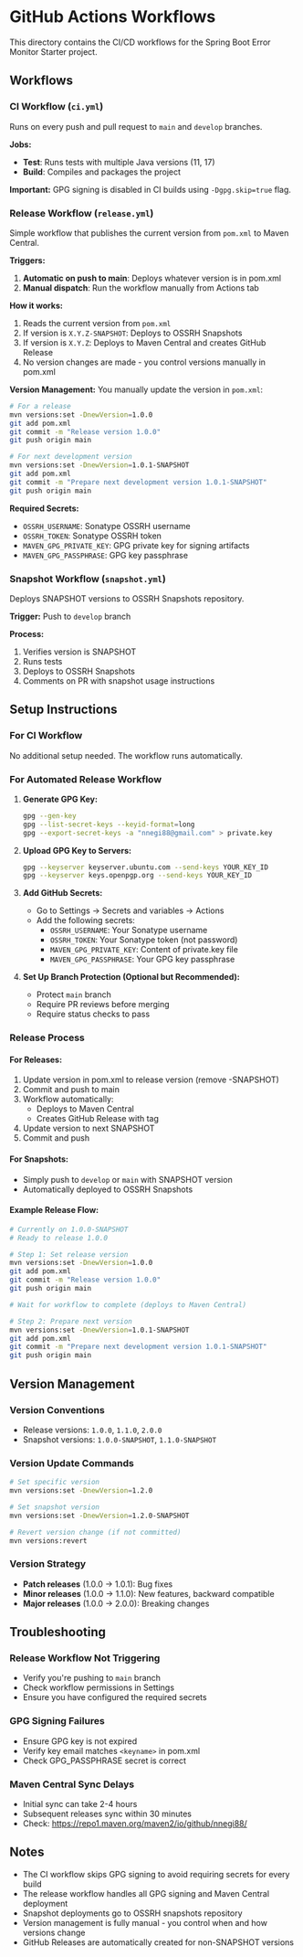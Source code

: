 # GitHub Actions Workflows

This directory contains the CI/CD workflows for the Spring Boot Error Monitor Starter project.

## Workflows

### CI Workflow (`ci.yml`)

Runs on every push and pull request to `main` and `develop` branches.

**Jobs:**
- **Test**: Runs tests with multiple Java versions (11, 17)
- **Build**: Compiles and packages the project

**Important:** GPG signing is disabled in CI builds using `-Dgpg.skip=true` flag.

### Release Workflow (`release.yml`)

Simple workflow that publishes the current version from `pom.xml` to Maven Central.

**Triggers:**
1. **Automatic on push to main**: Deploys whatever version is in pom.xml
2. **Manual dispatch**: Run the workflow manually from Actions tab

**How it works:**
1. Reads the current version from `pom.xml`
2. If version is `X.Y.Z-SNAPSHOT`: Deploys to OSSRH Snapshots
3. If version is `X.Y.Z`: Deploys to Maven Central and creates GitHub Release
4. No version changes are made - you control versions manually in pom.xml

**Version Management:**
You manually update the version in `pom.xml`:
```bash
# For a release
mvn versions:set -DnewVersion=1.0.0
git add pom.xml
git commit -m "Release version 1.0.0"
git push origin main

# For next development version
mvn versions:set -DnewVersion=1.0.1-SNAPSHOT
git add pom.xml
git commit -m "Prepare next development version 1.0.1-SNAPSHOT"
git push origin main
```

**Required Secrets:**
- `OSSRH_USERNAME`: Sonatype OSSRH username
- `OSSRH_TOKEN`: Sonatype OSSRH token
- `MAVEN_GPG_PRIVATE_KEY`: GPG private key for signing artifacts
- `MAVEN_GPG_PASSPHRASE`: GPG key passphrase

### Snapshot Workflow (`snapshot.yml`)

Deploys SNAPSHOT versions to OSSRH Snapshots repository.

**Trigger:** Push to `develop` branch

**Process:**
1. Verifies version is SNAPSHOT
2. Runs tests
3. Deploys to OSSRH Snapshots
4. Comments on PR with snapshot usage instructions

## Setup Instructions

### For CI Workflow
No additional setup needed. The workflow runs automatically.

### For Automated Release Workflow

1. **Generate GPG Key:**
   ```bash
   gpg --gen-key
   gpg --list-secret-keys --keyid-format=long
   gpg --export-secret-keys -a "nnegi88@gmail.com" > private.key
   ```

2. **Upload GPG Key to Servers:**
   ```bash
   gpg --keyserver keyserver.ubuntu.com --send-keys YOUR_KEY_ID
   gpg --keyserver keys.openpgp.org --send-keys YOUR_KEY_ID
   ```

3. **Add GitHub Secrets:**
   - Go to Settings → Secrets and variables → Actions
   - Add the following secrets:
     - `OSSRH_USERNAME`: Your Sonatype username
     - `OSSRH_TOKEN`: Your Sonatype token (not password)
     - `MAVEN_GPG_PRIVATE_KEY`: Content of private.key file
     - `MAVEN_GPG_PASSPHRASE`: Your GPG key passphrase

4. **Set Up Branch Protection (Optional but Recommended):**
   - Protect `main` branch
   - Require PR reviews before merging
   - Require status checks to pass

### Release Process

#### For Releases:
1. Update version in pom.xml to release version (remove -SNAPSHOT)
2. Commit and push to main
3. Workflow automatically:
   - Deploys to Maven Central
   - Creates GitHub Release with tag
4. Update version to next SNAPSHOT
5. Commit and push

#### For Snapshots:
- Simply push to `develop` or `main` with SNAPSHOT version
- Automatically deployed to OSSRH Snapshots

#### Example Release Flow:
```bash
# Currently on 1.0.0-SNAPSHOT
# Ready to release 1.0.0

# Step 1: Set release version
mvn versions:set -DnewVersion=1.0.0
git add pom.xml
git commit -m "Release version 1.0.0"
git push origin main

# Wait for workflow to complete (deploys to Maven Central)

# Step 2: Prepare next version
mvn versions:set -DnewVersion=1.0.1-SNAPSHOT
git add pom.xml
git commit -m "Prepare next development version 1.0.1-SNAPSHOT"
git push origin main
```

## Version Management

### Version Conventions
- Release versions: `1.0.0`, `1.1.0`, `2.0.0`
- Snapshot versions: `1.0.0-SNAPSHOT`, `1.1.0-SNAPSHOT`

### Version Update Commands
```bash
# Set specific version
mvn versions:set -DnewVersion=1.2.0

# Set snapshot version
mvn versions:set -DnewVersion=1.2.0-SNAPSHOT

# Revert version change (if not committed)
mvn versions:revert
```

### Version Strategy
- **Patch releases** (1.0.0 → 1.0.1): Bug fixes
- **Minor releases** (1.0.0 → 1.1.0): New features, backward compatible
- **Major releases** (1.0.0 → 2.0.0): Breaking changes

## Troubleshooting

### Release Workflow Not Triggering
- Verify you're pushing to `main` branch
- Check workflow permissions in Settings
- Ensure you have configured the required secrets

### GPG Signing Failures
- Ensure GPG key is not expired
- Verify key email matches `<keyname>` in pom.xml
- Check GPG_PASSPHRASE secret is correct

### Maven Central Sync Delays
- Initial sync can take 2-4 hours
- Subsequent releases sync within 30 minutes
- Check: https://repo1.maven.org/maven2/io/github/nnegi88/

## Notes

- The CI workflow skips GPG signing to avoid requiring secrets for every build
- The release workflow handles all GPG signing and Maven Central deployment
- Snapshot deployments go to OSSRH snapshots repository
- Version management is fully manual - you control when and how versions change
- GitHub Releases are automatically created for non-SNAPSHOT versions